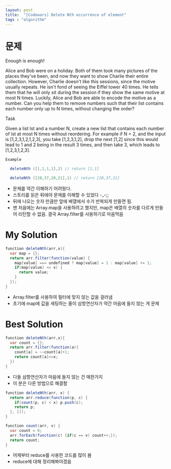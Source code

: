 ```yaml
---
layout: post
title:  "[Codewars] Delete Nth occurrence of element"
tags : "algorithm"
---
```


# 문제
Enough is enough!

Alice and Bob were on a holiday. Both of them took many pictures of the places they've been, and now they want to show Charlie their entire collection. However, Charlie doesn't like this sessions, since the motive usually repeats. He isn't fond of seeing the Eiffel tower 40 times. He tells them that he will only sit during the session if they show the same motive at most N times. Luckily, Alice and Bob are able to encode the motive as a number. Can you help them to remove numbers such that their list contains each number only up to N times, without changing the order?

Task

Given a list lst and a number N, create a new list that contains each number of lst at most N times without reordering. For example if N = 2, and the input is [1,2,3,1,2,1,2,3], you take [1,2,3,1,2], drop the next [1,2] since this would lead to 1 and 2 being in the result 3 times, and then take 3, which leads to [1,2,3,1,2,3].

~~~ java
Example

  deleteNth ([1,1,1,1],2) // return [1,1]

  deleteNth ([20,37,20,21],1) // return [20,37,21]
~~~

- 문제를 약간 이해하기 어려웠다.
- 스토리를 읽은 뒤에야 문제를 이해할 수 있었다 -_-;;
- 뒤에 나오는 숫자 만큼만 앞에 배열에서 수가 반복되게 만들면 됨.
- 맨 처음에는 Array.map을 사용하려고 했지만, map은 배열의 숫자를 다르게 만들어 리턴할 수 없음. 결국 Array.filter를 사용하기로 마음먹음

# My Solution

~~~ java
function deleteNth(arr,x){
  var map = {};
  return arr.filter(function(value) {
    map[value] === undefined ? map[value] = 1 : map[value] += 1;
    if(map[value] <= x) {
      return value;
    }
  });
}
~~~

- Array.filter를 사용하여 필터에 맞지 않는 값을 걸러냄
- 초기에 map에 값을 세팅하는 줄이 삼항연산자가 약간 마음에 들지 않는 게 문제

# Best Solution
~~~ java
function deleteNth(arr,x){
  var count = {};
  return arr.filter(function(a){
    count[a] = ~~count[a]+1;
    return count[a]<=x;
  })
}
~~~
- 다들 삼항연산자가 마음에 들지 않는 건 매한가지
- 이 분은 다른 방법으로 해결함

~~~ java
function deleteNth(arr, x) {
  return arr.reduce(function(p, c) {
    if(count(p, c) < x) p.push(c);
    return p;
  }, []);
}

function count(arr, v) {
  var count = 0;
  arr.forEach(function(c) {if(c == v) count++;});
  return count;
}
~~~
- 어제부터 reduce를 사용한 코드를 많이 봄
- reduce에 대해 정리해봐야겠음